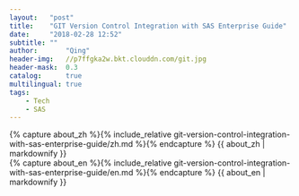 ```yaml
---
layout:   "post"
title:    "GIT Version Control Integration with SAS Enterprise Guide"
date:     "2018-02-28 12:52"
subtitle: ""
author:       "Qing"
header-img:   //p7ffgka2w.bkt.clouddn.com/git.jpg
header-mask:  0.3
catalog:      true
multilingual: true
tags:
    - Tech
    - SAS
---
```

<!-- Chinese Version -->
<div class="zh post-container">
    {% capture about_zh %}{% include_relative git-version-control-integration-with-sas-enterprise-guide/zh.md %}{% endcapture %}
    {{ about_zh | markdownify }}
</div>

<!-- English Version -->
<div class="en post-container">
    {% capture about_en %}{% include_relative git-version-control-integration-with-sas-enterprise-guide/en.md %}{% endcapture %}
    {{ about_en | markdownify }}
</div>
